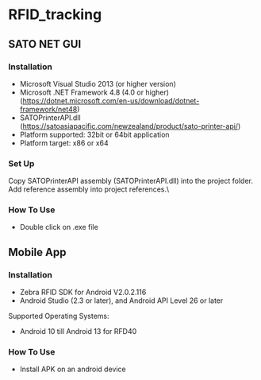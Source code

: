 # RFID_tracking
## SATO NET GUI
### Installation
* Microsoft Visual Studio 2013 (or higher version)
* Microsoft .NET Framework 4.8 (4.0 or higher) (https://dotnet.microsoft.com/en-us/download/dotnet-framework/net48)
* SATOPrinterAPI.dll (https://satoasiapacific.com/newzealand/product/sato-printer-api/)
* Platform supported: 32bit or 64bit application
* Platform target: x86 or x64

### Set Up
Copy SATOPrinterAPI assembly (SATOPrinterAPI.dll) into the project folder. Add reference assembly into project references.\

### How To Use
* Double click on .exe file

## Mobile App
### Installation
* Zebra RFID SDK for Android V2.0.2.116
* Android Studio (2.3 or later), and Android API Level 26 or later

Supported Operating Systems:
* Android 10 till Android 13 for RFD40

### How To Use
* Install APK on an android device

